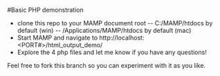 #Basic PHP demonstration
- clone this repo to your MAMP document root
-- C:/MAMP/htdocs by default (win)
-- /Applications/MAMP/htdocs by default (mac)
- Start MAMP and navigate to http://localhost:<PORT#>/html_output_demo/
- Explore the 4 php files and let me know if you have any questions!

Feel free to fork this branch so you can experiment with it as you like. 
